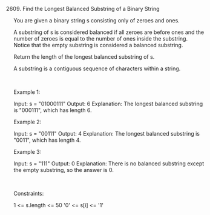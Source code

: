 2609. Find the Longest Balanced Substring of a Binary String

You are given a binary string s consisting only of zeroes and ones.

A substring of s is considered balanced if all zeroes are before ones and the number of zeroes is equal to the number of ones inside the substring. Notice that the empty substring is considered a balanced substring.

Return the length of the longest balanced substring of s.

A substring is a contiguous sequence of characters within a string.

 

Example 1:

Input: s = "01000111"
Output: 6
Explanation: The longest balanced substring is "000111", which has length 6.


Example 2:

Input: s = "00111"
Output: 4
Explanation: The longest balanced substring is "0011", which has length 4. 


Example 3:

Input: s = "111"
Output: 0
Explanation: There is no balanced substring except the empty substring, so the answer is 0.


 

Constraints:

1 <= s.length <= 50
'0' <= s[i] <= '1'
